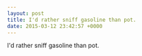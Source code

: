 ```yaml
---
layout: post
title: I'd rather sniff gasoline than pot.
date: 2015-03-12 23:42:57 +0000
---
```


I'd rather sniff gasoline than pot.

